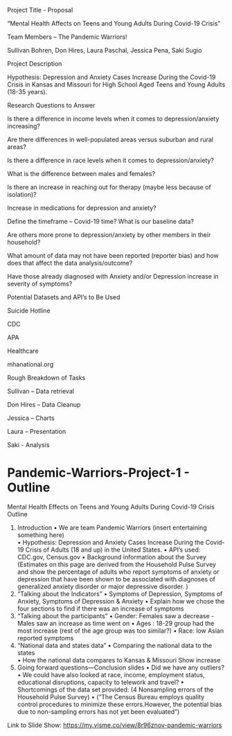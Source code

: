 Project Title - Proposal

“Mental Health Affects on Teens and Young Adults During Covid-19 Crisis” 

 

Team Members – The Pandemic Warriors! 

Sullivan Bohren, Don Hires, Laura Paschal, Jessica Pena, Saki Sugio 

 

Project Description

Hypothesis: Depression and Anxiety Cases Increase During the Covid-19 Crisis in Kansas and Missouri for High School Aged Teens and Young Adults (18-35 years). 

Research Questions to Answer 

Is there a difference in income levels when it comes to depression/anxiety increasing? 

Are there differences in well-populated areas versus suburban and rural areas? 

Is there a difference in race levels when it comes to depression/anxiety? 

What is the difference between males and females? 

Is there an increase in reaching out for therapy (maybe less because of isolation)? 

Increase in medications for depression and anxiety? 

Define the timeframe – Covid-19 time? What is our baseline data? 

Are others more prone to depression/anxiety by other members in their household? 

What amount of data may not have been reported (reporter bias) and how does that affect the data analysis/outcome? 

Have those already diagnosed with Anxiety and/or Depression increase in severity of symptoms? 

Potential Datasets and API’s to Be Used 

Suicide Hotline 

CDC  

APA 

Healthcare  

mhanational.org 

Rough Breakdown of Tasks 

Sullivan – Data retrieval 

Don Hires – Data Cleanup 

Jessica – Charts 

Laura – Presentation 

Saki - Analysis 

 

# Pandemic-Warriors-Project-1 - Outline

Mental Health Effects on Teens and Young Adults During Covid-19 Crisis
Outline
1.	Introduction 
•	We are team Pandemic Warriors (insert entertaining something here)	
•	Hypothesis: Depression and Anxiety Cases Increase During the Covid-19 Crisis of Adults (18 and up) in the United States.
•	API’s used: CDC.gov, Census.gov
•	 Background information about the Survey  
(Estimates on this page are derived from the Household Pulse Survey and show the percentage of adults who report symptoms of anxiety or depression that have been shown to be associated with diagnoses of generalized anxiety disorder or major depressive disorder. )
2.   “Talking about the Indicators”
•	Symptoms of Depression, Symptoms of Anxiety, Symptoms of Depression & Anxiety 
•	Explain how we chose the four sections to  find if there was an increase of symptoms
3.  “Talking about the participants” 
•	Gender: Females saw a decrease - Males saw an increase as time went on
•	Ages : 18-29 group had the most increase  (rest of the age group was too similar?)
•	Race: low Asian reported symptoms
4.  “National data and states data”
•	Comparing the national data to the states	
•	How the national data compares to Kansas & Missouri
         Show increase
5. Going forward questions—Conclusion slides
•	Did we have any outliers?
•	We could have also looked at race, income, employment status, educational disruptions, capacity to telework and travel?
•	Shortcomings of the data set provided: (4 Nonsampling errors of the Household Pulse Survey)
•	(“The Census Bureau employs quality control procedures to minimize these errors.However, the potential bias due to non-sampling errors has not yet been evaluated”)


Link to Slide Show:
https://my.visme.co/view/8r96znov-pandemic-warriors
